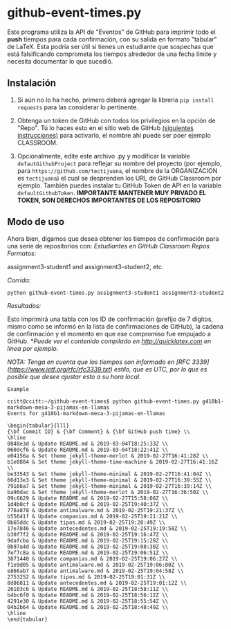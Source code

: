 # github-event-times.py 

Este programa utiliza la API de "Eventos" de GitHub para imprimir todo el **push** tiempos para cada confirmación, con su salida en formato "tabular" de LaTeX. Esta podría ser útil si tienes un estudiante que sospechas que está falsificando comprometa los tiempos alrededor de una fecha límite y necesita documentar lo que sucedió.

## Instalación

1) Si aún no lo ha hecho, primero deberá agregar la libreria `pip install requests` para las considerar lo pertinente.

2) Obtenga un token de GitHub con todos los privilegios en  la opción de "Repo". Tú lo haces esto en el sitio web de GitHub [(siguientes instrucciones)](https://github.com/blog/1509-personal-api-tokens) para activarlo, el nombre ahí puede ser poer ejemplo CLASSROOM.

3) Opcionalmente, edite este archivo .py y modificar la variable `defautGithubProject` para reflejar su nombre del proyecto (por ejemplo, para `https://github.com/tectijuana`, el nombre de la ORGANIZACION es `tectijuana`) el cual se desprenden los URL de GitHub Classroom por ejemplo. También puedes instalar tu GitHub Token de API en la variable `defaultGithubToken`.
**IMPORTANTE MANTENER MUY PRIVADO EL TOKEN, SON DERECHOS IMPORTANTES DE LOS REPOSITORIO**

## Modo de uso

Ahora bien, digamos que desea obtener los tiempos de confirmación para una serie de repositorios
con:
_Estudiantes en GitHub Classroom Repos Formatos:_

assignment3-student1 and assignment3-student2, etc.

_Corrida:_

`python github-event-times.py assignment3-student1 assignment3-student2`

_Resultados:_

Esto imprimirá una tabla con los ID de confirmación (prefijo de 7 dígitos, mismo
como se informó en la lista de confirmaciones de GitHub), la cadena de confirmación y el
momento en que ese compromiso fue empujado a GitHub. 
**Puede ver el contenido compilado en http://quicklatex.com en linea por ejemplo.*


_NOTA: Tenga en cuenta que los tiempos son
informado en [RFC 3339] (https://www.ietf.org/rfc/rfc3339.txt) estilo,
que es UTC, por lo que es posible que desee ajustar esto a su hora local._

```
Example

ccitt@ccitt:~/github-event-times$ python github-event-times.py g410b1-markdown-mesa-3-pijamas-en-llamas
Events for g410b1-markdown-mesa-3-pijamas-en-llamas

\begin{tabular}{lll}
{\bf Commit ID} & {\bf Comment} & {\bf GitHub push time} \\
\hline
0848e3d & Update README.md & 2019-03-04T18:25:33Z \\
060dcf6 & Update README.md & 2019-03-04T18:22:41Z \\
e04156a & Set theme jekyll-theme-merlot & 2019-02-27T16:41:28Z \\
b1e0884 & Set theme jekyll-theme-time-machine & 2019-02-27T16:41:16Z \\
be33543 & Set theme jekyll-theme-minimal & 2019-02-27T16:41:04Z \\
66d13e3 & Set theme jekyll-theme-minimal & 2019-02-27T16:39:55Z \\
79166a7 & Set theme jekyll-theme-minimal & 2019-02-27T16:39:14Z \\
ba90dac & Set theme jekyll-theme-merlot & 2019-02-27T16:36:50Z \\
09c6629 & Update README.md & 2019-02-27T15:58:08Z \\
1d4b0cf & Update README.md & 2019-02-25T19:40:37Z \\
776a878 & Update antimalware.md & 2019-02-25T19:21:37Z \\
b55641f & Update companias.md & 2019-02-25T19:21:21Z \\
0b65ddc & Update tipos.md & 2019-02-25T19:20:49Z \\
17e7846 & Update antecedentes.md & 2019-02-25T19:19:58Z \\
b30f7f2 & Update README.md & 2019-02-25T19:16:47Z \\
9dafcba & Update README.md & 2019-02-25T19:15:28Z \\
0b97a4d & Update README.md & 2019-02-25T19:08:30Z \\
7ef7c8a & Update README.md & 2019-02-25T19:06:51Z \\
3871440 & Update companias.md & 2019-02-25T19:06:27Z \\
f1e9d05 & Update antimalware.md & 2019-02-25T19:06:00Z \\
e866ab7 & Update antimalware.md & 2019-02-25T19:04:58Z \\
2753252 & Update tipos.md & 2019-02-25T19:01:31Z \\
8d86811 & Update antecedentes.md & 2019-02-25T19:01:12Z \\
26103c6 & Update README.md & 2019-02-25T18:58:11Z \\
b4bc6f0 & Update README.md & 2019-02-25T18:56:12Z \\
4291e30 & Update README.md & 2019-02-25T18:55:54Z \\
04b2b64 & Update README.md & 2019-02-25T18:48:49Z \\
\hline
\end{tabular}
```
